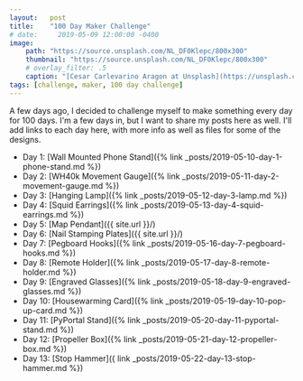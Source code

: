 ```yaml
---
layout:   post
title:    "100 Day Maker Challenge"
# date:     2019-05-09 12:00:00 -0400
image:
    path: "https://source.unsplash.com/NL_DF0Klepc/800x300"
    thumbnail: "https://source.unsplash.com/NL_DF0Klepc/800x300"
    # overlay_filter: .5
    caption: "[Cesar Carlevarino Aragon at Unsplash](https://unsplash.com/photos/NL_DF0Klepc)"
tags: [challenge, maker, 100 day challenge]
---
```

A few days ago, I decided to challenge myself to make something every day for 100 days. I'm a few days in, but I want to share my posts here as well. I'll add links to each day here, with more info as well as files for some of the designs.

* Day 1: [Wall Mounted Phone Stand]({% link _posts/2019-05-10-day-1-phone-stand.md %})
* Day 2: [WH40k Movement Gauge]({% link _posts/2019-05-11-day-2-movement-gauge.md %})
* Day 3: [Hanging Lamp]({% link _posts/2019-05-12-day-3-lamp.md %})
* Day 4: [Squid Earrings]({% link _posts/2019-05-13-day-4-squid-earrings.md %})
* Day 5: [Map Pendant]({{ site.url }}/)
* Day 6: [Nail Stamping Plates]({{ site.url }}/)
* Day 7: [Pegboard Hooks]({% link _posts/2019-05-16-day-7-pegboard-hooks.md %})
* Day 8: [Remote Holder]({% link _posts/2019-05-17-day-8-remote-holder.md %})
* Day 9: [Engraved Glasses]({% link _posts/2019-05-18-day-9-engraved-glasses.md %})
* Day 10: [Housewarming Card]({% link _posts/2019-05-19-day-10-pop-up-card.md %})
* Day 11: [PyPortal Stand]({% link _posts/2019-05-20-day-11-pyportal-stand.md %})
* Day 12: [Propeller Box]({% link _posts/2019-05-21-day-12-propeller-box.md %})
* Day 13: [Stop Hammer]({ link _posts/2019-05-22-day-13-stop-hammer.md %})